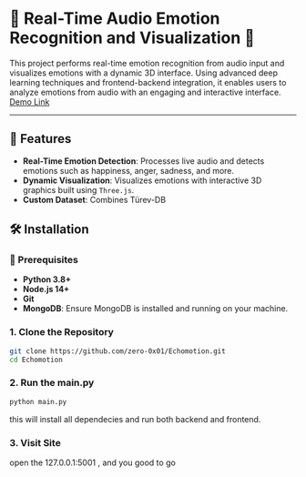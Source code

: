 # 🎵 Real-Time Audio Emotion Recognition and Visualization 🌟

This project performs real-time emotion recognition from audio input and visualizes emotions with a dynamic 3D interface. Using advanced deep learning techniques and frontend-backend integration, it enables users to analyze emotions from audio with an engaging and interactive interface.
[Demo Link](https://www.example.com)

---

## 🚀 Features

- **Real-Time Emotion Detection**: Processes live audio and detects emotions such as happiness, anger, sadness, and more.
- **Dynamic Visualization**: Visualizes emotions with interactive 3D graphics built using `Three.js`.
- **Custom Dataset**: Combines Türev-DB

## 🛠️ Installation

### 🔧 Prerequisites

- **Python 3.8+**
- **Node.js 14+**
- **Git**
- **MongoDB**: Ensure MongoDB is installed and running on your machine.

### 1. Clone the Repository
```bash
git clone https://github.com/zero-0x01/Echomotion.git
cd Echomotion
```

### 2. Run the main.py
```python
python main.py
```
this will install all dependecies and run both backend and frontend.

### 3. Visit Site
open the 127.0.0.1:5001 , and you good to go
